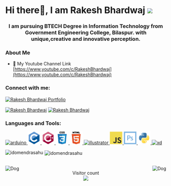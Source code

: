  <img src="">
 
<h1 align="left">Hi there👋, I am Rakesh Bhardwaj  <img src="ironman2.png" width="200"></h1> 

<h3 align="center">I am pursuing BTECH Degree in Information Technology from Government Engineering College, Bilaspur. with unique,creative and innovative perception.</h3>

### About Me

- 📝 My Youtube Channel Link [https://www.youtube.com/c/RakeshBhardwaj](https://www.youtube.com/c/RakeshBhardwaj)

<h3 align="left">Connect with me:</h3>
<p align="left">

 <a href="https://www.RakeshBhardwajPortfolio.ga" target="blank"><img align="center" src="https://img.icons8.com/wired/452/link--v1.png" alt="Rakesh Bhardwaj Portfolio" height="30" width="40" /></a>
</p>
<a href="https://www.linkedin.com/in/developer-rakesh-bhardwaj/" target="blank"><img align="center" src="https://cdn.jsdelivr.net/npm/simple-icons@3.0.1/icons/linkedin.svg" alt="Rakesh Bhardwaj" height="30" width="40" /></a>
<a href="https://www.youtube.com/c/RakeshBhardwaj" target="blank"><img align="center" src="https://cdn.jsdelivr.net/npm/simple-icons@3.0.1/icons/youtube.svg" alt="Rakesh Bhardwaj" height="30" width="40" /></a>


<h3 align="left">Languages and Tools:</h3>
<p align="left"> <a href="https://www.arduino.cc/" target="_blank"> <img src="https://cdn.worldvectorlogo.com/logos/arduino-1.svg" alt="arduino" width="40" height="40"/> </a> <a href="https://www.cprogramming.com/" target="_blank"> <img src="https://raw.githubusercontent.com/devicons/devicon/master/icons/c/c-original.svg" alt="c" width="40" height="40"/> </a> <a href="https://www.w3schools.com/cpp/" target="_blank"> <img src="https://raw.githubusercontent.com/devicons/devicon/master/icons/cplusplus/cplusplus-original.svg" alt="cplusplus" width="40" height="40"/> </a> <a href="https://www.w3schools.com/css/" target="_blank"> <img src="https://raw.githubusercontent.com/devicons/devicon/master/icons/css3/css3-original-wordmark.svg" alt="css3" width="40" height="40"/> </a> <a href="https://www.w3.org/html/" target="_blank"> <img src="https://raw.githubusercontent.com/devicons/devicon/master/icons/html5/html5-original-wordmark.svg" alt="html5" width="40" height="40"/> </a> <a href="https://www.adobe.com/in/products/illustrator.html" target="_blank"> <img src="https://www.vectorlogo.zone/logos/adobe_illustrator/adobe_illustrator-icon.svg" alt="illustrator" width="40" height="40"/> </a> <a href="https://developer.mozilla.org/en-US/docs/Web/JavaScript" target="_blank"> <img src="https://raw.githubusercontent.com/devicons/devicon/master/icons/javascript/javascript-original.svg" alt="javascript" width="40" height="40"/> </a> <a href="https://www.photoshop.com/en" target="_blank"> <img src="https://raw.githubusercontent.com/devicons/devicon/master/icons/photoshop/photoshop-line.svg" alt="photoshop" width="40" height="40"/> </a> <a href="https://www.python.org" target="_blank"> <img src="https://raw.githubusercontent.com/devicons/devicon/master/icons/python/python-original.svg" alt="python" width="40" height="40"/> </a> <a href="https://www.adobe.com/products/xd.html" target="_blank"> <img src="https://cdn.worldvectorlogo.com/logos/adobe-xd.svg" alt="xd" width="40" height="40"/> </a> </p>

<p><img align="left" src="https://github-readme-stats.vercel.app/api/top-langs?username=idomendrasahu&show_icons=true&locale=en&layout=compact" alt="idomendrasahu" /></p>

<p>&nbsp;<img align="center" src="https://github-readme-stats.vercel.app/api?username=idomendrasahu&show_icons=true&locale=en" alt="idomendrasahu" /></p>

</h3>
<br>
<img align="left" alt="Dog" width="" src="ironman.gif" />
<img align="right" alt="Dog" width="" src="ironman.gif" />
<p align="center"> 
  Visitor count<br>
  <img src="https://profile-counter.glitch.me/idomendrasahu/count.svg" />
</p>
